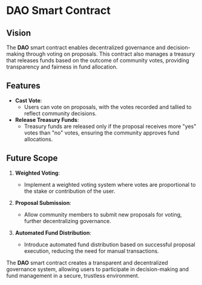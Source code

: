 # DAO Smart Contract

## Vision

The **DAO** smart contract enables decentralized governance and decision-making through voting on proposals. This contract also manages a treasury that releases funds based on the outcome of community votes, providing transparency and fairness in fund allocation.

## Features

- **Cast Vote**:
  - Users can vote on proposals, with the votes recorded and tallied to reflect community decisions.
- **Release Treasury Funds**:
  - Treasury funds are released only if the proposal receives more "yes" votes than "no" votes, ensuring the community approves fund allocations.

## Future Scope

1. **Weighted Voting**:

   - Implement a weighted voting system where votes are proportional to the stake or contribution of the user.

2. **Proposal Submission**:

   - Allow community members to submit new proposals for voting, further decentralizing governance.

3. **Automated Fund Distribution**:
   - Introduce automated fund distribution based on successful proposal execution, reducing the need for manual transactions.

The **DAO** smart contract creates a transparent and decentralized governance system, allowing users to participate in decision-making and fund management in a secure, trustless environment.
